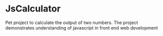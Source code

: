 # JsCalculator

Pet project to calculate the output of two numbers. The project demonstrates understanding of javascript in front end web development
